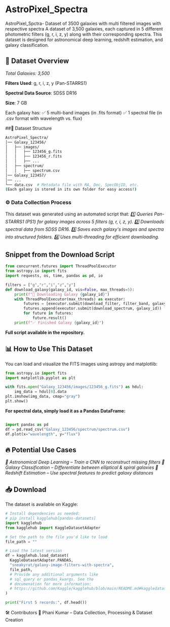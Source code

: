 # AstroPixel_Spectra
AstroPixel_Spctra- Dataset of 3500 galaxies with multi filtered images with respective spectra
A dataset of 3,500 galaxies, each captured in 5 different photometric filters (g, r, i, z, y) along with their corresponding spectra. This dataset is designed for astronomical deep learning, redshift estimation, and galaxy classification.

## 🌌 Dataset Overview
*Total Galaxies: 3,500*

**Filters Used**: g, r, i, z, y (Pan-STARRS1)

**Spectral Data Source**: SDSS DR16

**Size**: 7 GB 

Each galaxy has: ✅ 5 multi-band images (in .fits format)
✅ 1 spectral file (in .csv format with wavelength vs. flux)

##📂 Dataset Structure
```bash
AstroPixel_Spectra/
│── Galaxy_123456/
│   ├── images/
│   │   ├── 123456_g.fits
│   │   ├── 123456_r.fits
│   │   ├── ...
│   ├── spectrum/
│   │   ├── spectrum.csv
│── Galaxy_123457/
│── ...
└── data.csv  # Metadata file with RA, Dec, SpecObjID, etc.
(Each galaxy is stored in its own folder for easy access!)
```
### ⚙️ Data Collection Process
This dataset was generated using an automated script that:
*1️⃣ Queries Pan-STARRS1 (PS1) for galaxy images across 5 filters (g, r, i, z, y).*
*2️⃣ Downloads spectral data from SDSS DR16.*
*3️⃣ Saves each galaxy's images and spectra into structured folders.*
*4️⃣ Uses multi-threading for efficient downloading.*

## Snippet from the Download Script
```python
from concurrent.futures import ThreadPoolExecutor
from astropy.io import fits
import requests, os, time, pandas as pd, io

filters = ["g","r","i","z","y"]
def download_galaxy(galaxy_id, vis=False, max_threads=5):
    print(f"🚀 Downloading Galaxy {galaxy_id}")
    with ThreadPoolExecutor(max_threads) as executor:
        futures = [executor.submit(download_filter, filter_band, galaxy_id, vis) for filter_band in filters]
        futures.append(executor.submit(download_spectrum, galaxy_id))
        for future in futures:
            future.result()
    print(f"✅ Finished Galaxy {galaxy_id}")
```
**Full script available in the repository.**

## 📊 How to Use This Dataset
You can load and visualize the FITS images using astropy and matplotlib:

```python
from astropy.io import fits
import matplotlib.pyplot as plt

with fits.open("Galaxy_123456/images/123456_g.fits") as hdul:
    img_data = hdul[0].data
plt.imshow(img_data, cmap="gray")
plt.show()
```
**For spectral data, simply load it as a Pandas DataFrame:**

```python

import pandas as pd
df = pd.read_csv("Galaxy_123456/spectrum/spectrum.csv")
df.plot(x="wavelength", y="flux")
```
## 🔥 Potential Use Cases
*🚀 Astronomical Deep Learning – Train a CNN to reconstruct missing filters*
*🌌 Galaxy Classification – Differentiate between elliptical & spiral galaxies*
*🔭 Redshift Estimation – Use spectral features to predict galaxy distances*

## 📥 Download
The dataset is available on Kaggle:
```python
# Install dependencies as needed:
# pip install kagglehub[pandas-datasets]
import kagglehub
from kagglehub import KaggleDatasetAdapter

# Set the path to the file you'd like to load
file_path = ""

# Load the latest version
df = kagglehub.load_dataset(
  KaggleDatasetAdapter.PANDAS,
  "sneakyrat/galaxy-image-filters-with-spectra",
  file_path,
  # Provide any additional arguments like 
  # sql_query or pandas_kwargs. See the 
  # documenation for more information:
  # https://github.com/Kaggle/kagglehub/blob/main/README.md#kaggledatasetadapterpandas
)

print("First 5 records:", df.head())
```
🛠 Contributors
🔹 Phani Kumar – Data Collection, Processing & Dataset Creation
